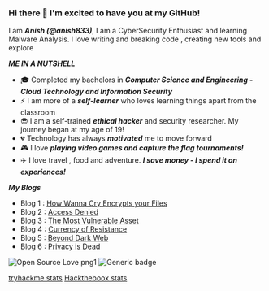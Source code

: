 ### Hi there 👋 I'm excited to have you at my GitHub!

I am ***Anish (@anish833)***, I am a CyberSecurity Enthusiast and learning Malware Analysis.
I love writing and breaking code , creating new tools and explore

***ME IN A NUTSHELL***

 - :mortar_board: Completed my bachelors in ***Computer Science and Engineering - Cloud Technology and Information Security***
 - :zap: I am more of a ***self-learner*** who loves learning things apart from the classroom
 - :sunglasses: I am a self-trained ***ethical hacker*** and security researcher. My journey began at my age of 19!
 - :broken_heart: Technology has always ***motivated*** me to move forward
 - :video_game: I love ***playing video games and capture the flag tournaments!***
 - :airplane: I love travel , food and adventure. ***I save money - I spend it on experiences!***
 
***My Blogs***
- Blog 1 :  [How Wanna Cry Encrypts your Files](https://anishbhowmick833.medium.com/how-wanna-cry-encrypts-your-files-fab16978195)
- Blog 2 :  [Access Denied](https://anishbhowmick833.medium.com/access-denied-3c9c658579c9)
- Blog 3 :  [The Most Vulnerable Asset](https://anishbhowmick833.medium.com/the-most-vulnerable-asset-ba89bddc8f6d)
- Blog 4 :  [Currency of Resistance](https://anishbhowmick833.medium.com/currency-of-resistance-c0ca9041186)
- Blog 5 :  [Beyond Dark Web](https://anishbhowmick833.medium.com/beyond-dark-web-6412bced6451)
- Blog 6 :  [Privacy is Dead](https://anishbhowmick833.medium.com/privacy-is-dead-d64ae39d34aa)
 
![Open Source Love png1](https://badges.frapsoft.com/os/v1/open-source.png?v=103)
![Generic badge](https://img.shields.io/badge/ETHICAL-HACKER-<COLOR>.svg)

[tryhackme stats](https://tryhackme-badges.s3.amazonaws.com/anish833.png)                  [Hacktheboox stats](http://www.hackthebox.eu/badge/image/319450)
